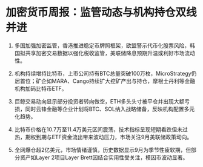 # 加密货币周报：监管动态与机构持仓双线并进

1. 多国加强加密监管，香港推进稳定币牌照框架，欧盟警示代币化股票风险，韩国拟共享加密交易数据以强化税收监管，美联储降息预期升温或利好市场流动性。

2. 机构持续增持比特币，上市公司持有BTC总量突破100万枚，MicroStrategy仍居首位；矿企如MARA、Cango持续扩大挖矿产出与持仓，摩根士丹利等金融机构加码比特币ETF。

3. 巨鲸交易动向显示部分投资者转向做空，ETH多头头寸被平仓并出现大额亏损，同时云锋金融等企业计划将BTC、SOL纳入战略储备，反映机构配置多元化趋势。

4. 比特币价格在10.7万至11.4万美元区间震荡，技术指标呈现短期看跌但未过热，期权到期与ETF资金流出带来波动压力，市场关注9月美联储政策动向。

5. 全网爆仓超2亿美元，市场情绪谨慎，历史数据显示9月为季节性疲软期，但部分资产如Layer 2项目Layer Brett因结合实用性受关注，模因币波动显著。